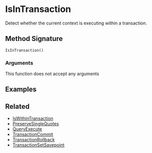 # IsInTransaction

Detect whether the current context is executing within a transaction.

## Method Signature

```
IsInTransaction()
```

### Arguments

This function does not accept any arguments

## Examples

## Related

* [IsWithinTransaction](iswithintransaction.md)
* [PreserveSingleQuotes](preservesinglequotes.md)
* [QueryExecute](queryexecute.md)
* [TransactionCommit](transactioncommit.md)
* [TransactionRollback](transactionrollback.md)
* [TransactionSetSavepoint](transactionsetsavepoint.md)
